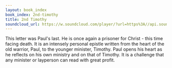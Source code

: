 ```yaml
---
layout: book_index
book_index: 2nd-timothy
title: 2nd Timothy
soundcloud_url: https://w.soundcloud.com/player/?url=https%3A//api.soundcloud.com/playlists/185708851%3Fsecret_token%3Ds-egzYA
---
```


This letter was Paul's last. He is once again a prisoner for Christ - this time facing death. It is an intensely personal epistle written from the heart of the old warrior, Paul, to the younger minister, Timothy. Paul opens his heart as he reflects on his own ministry and on that of Timothy. It is a challenge that any minister or layperson can read with great profit.
